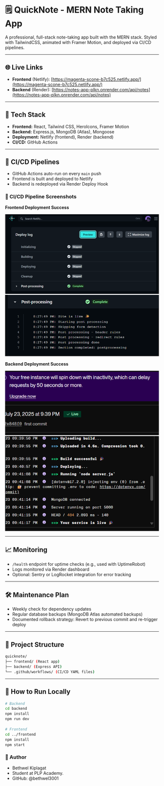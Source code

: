 # 🗒️ QuickNote - MERN Note Taking App

A professional, full-stack note-taking app built with the MERN stack. Styled with TailwindCSS, animated with Framer Motion, and deployed via CI/CD pipelines.

---

## 🌐 Live Links

- **Frontend** (Netlify): [https://magenta-scone-b7c525.netlify.app/](https://magenta-scone-b7c525.netlify.app/)
- **Backend** (Render): [https://notes-app-plkn.onrender.com/api/notes](https://notes-app-plkn.onrender.com/api/notes)

---

## 🔧 Tech Stack

- **Frontend:** React, Tailwind CSS, HeroIcons, Framer Motion
- **Backend:** Express.js, MongoDB (Atlas), Mongoose
- **Deployment:** Netlify (frontend), Render (backend)
- **CI/CD:** GitHub Actions

---

## 🔄 CI/CD Pipelines

- GitHub Actions auto-run on every `main` push
- Frontend is built and deployed to Netlify
- Backend is redeployed via Render Deploy Hook

### 📸 CI/CD Pipeline Screenshots

**Frontend Deployment Success**

![Frontend CI/CD](frontend/images/deploy.png)
![Frontend CI/CD success](frontend/images/image.png)

**Backend Deployment Success**

![Backend CI/CD](backend/images/deploy.png)
![Backend CI/CD](backend/images/image.png)

---

## 📈 Monitoring

- `/health` endpoint for uptime checks (e.g., used with UptimeRobot)
- Logs monitored via Render dashboard
- Optional: Sentry or LogRocket integration for error tracking

---

## 🛠 Maintenance Plan

- Weekly check for dependency updates
- Regular database backups (MongoDB Atlas automated backups)
- Documented rollback strategy: Revert to previous commit and re-trigger deploy

---

## 📂 Project Structure

```bash
quicknote/
├── frontend/ (React app)
├── backend/ (Express API)
└── .github/workflows/ (CI/CD YAML files)
```

---

## 🧪 How to Run Locally

```bash
# Backend
cd backend
npm install
npm run dev

# Frontend
cd ../frontend
npm install
npm start
```
### 🧠 Author
- Bethwel Kiplagat
- Student at PLP Academy.
- GitHub: @bethwel3001